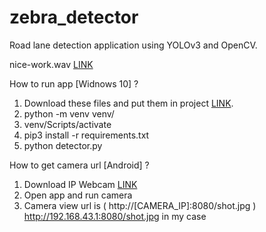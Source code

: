 # zebra_detector
Road lane detection application using YOLOv3 and OpenCV.


nice-work.wav [LINK](https://www.pacdv.com/sounds/voices-3.html)

How to run app [Widnows 10] ?

1. Download these files and put them in project [LINK](https://drive.google.com/drive/folders/1cE6tR0e7esXaPt3FZxkFV5941W0T6ugl?usp=sharing).
2. python -m venv venv/
3. venv/Scripts/activate
4. pip3 install -r requirements.txt
5. python detector.py


How to get camera url [Android] ?

1. Download IP Webcam [LINK](https://play.google.com/store/apps/details?id=com.pas.webcam&hl=pl&gl=US)
2. Open app and run camera
3. Camera view url is ( http://[CAMERA_IP]:8080/shot.jpg ) http://192.168.43.1:8080/shot.jpg in my case

